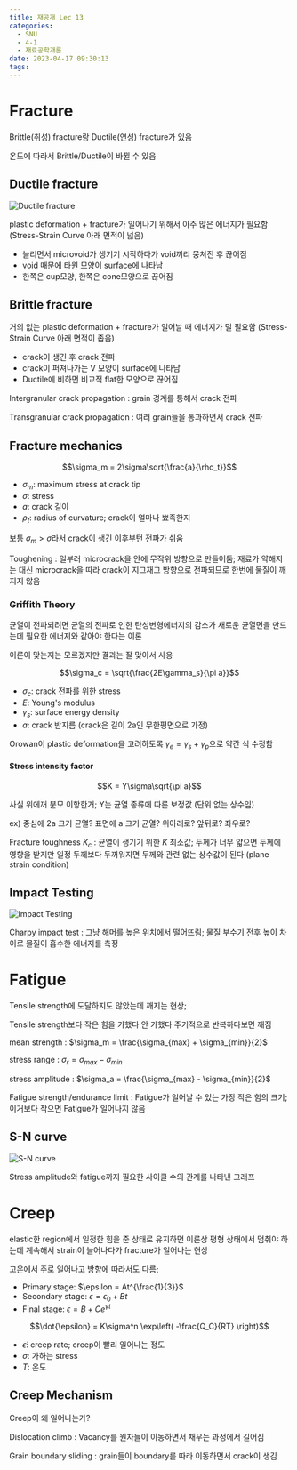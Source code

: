 ```yaml
---
title: 재공개 Lec 13
categories:
  - SNU
  - 4-1
  - 재료공학개론
date: 2023-04-17 09:30:13
tags:
---
```


# Fracture

Brittle(취성) fracture랑 Ductile(연성) fracture가 있음

온도에 따라서 Brittle/Ductile이 바뀔 수 있음

## Ductile fracture

![Ductile fracture](ductile_fracture.png)

plastic deformation + fracture가 일어나기 위해서 아주 많은 에너지가 필요함 (Stress-Strain Curve 아래 면적이 넓음)

- 늘리면서 microvoid가 생기기 시작하다가 void끼리 뭉쳐진 후 끊어짐
- void 때문에 타원 모양이 surface에 나타남
- 한쪽은 cup모양, 한쪽은 cone모양으로 끊어짐

## Brittle fracture

거의 없는 plastic deformation + fracture가 일어날 때 에너지가 덜 필요함 (Stress-Strain Curve 아래 면적이 좁음)

- crack이 생긴 후 crack 전파
- crack이 퍼져나가는 V 모양이 surface에 나타남
- Ductile에 비하면 비교적 flat한 모양으로 끊어짐

Intergranular crack propagation
: grain 경계를 통해서 crack 전파

Transgranular crack propagation
: 여러 grain들을 통과하면서 crack 전파

## Fracture mechanics

$$\sigma_m = 2\sigma\sqrt{\frac{a}{\rho_t}}$$

- $\sigma_m$: maximum stress at crack tip
- $\sigma$: stress
- $a$: crack 길이
- $\rho_t$: radius of curvature; crack이 얼마나 뾰족한지

보통 $\sigma_m > \sigma$라서 crack이 생긴 이후부턴 전파가 쉬움

Toughening
: 일부러 microcrack을 안에 무작위 방향으로 만들어둠; 재료가 약해지는 대신 microcrack을 따라 crack이 지그재그 방향으로 전파되므로 한번에 물질이 깨지지 않음

### Griffith Theory

균열이 전파되려면 균열의 전파로 인한 탄성변형에너지의 감소가 새로운 균열면을 만드는데 필요한 에너지와 같아야 한다는 이론

이론이 맞는지는 모르겠지만 결과는 잘 맞아서 사용

$$\sigma_c = \sqrt{\frac{2E\gamma_s}{\pi a}}$$

- $\sigma_c$: crack 전파를 위한 stress
- $E$: Young's modulus
- $\gamma_s$: surface energy density
- $a$: crack 반지름 (crack은 길이 2a인 무한평면으로 가정)

Orowan이 plastic deformation을 고려하도록 $\gamma_e = \gamma_s + \gamma_p$으로 약간 식 수정함

#### Stress intensity factor

$$K = Y\sigma\sqrt{\pi a}$$

사실 위에꺼 분모 이항한거; Y는 균열 종류에 따른 보정값 (단위 없는 상수임)

ex) 중심에 2a 크기 균열? 표면에 a 크기 균열? 위아래로? 앞뒤로? 좌우로?

Fracture toughness $K_c$
: 균열이 생기기 위한 $K$ 최소값; 두께가 너무 얇으면 두께에 영향을 받지만 일정 두께보다 두꺼워지면 두께와 관련 없는 상수값이 된다 (plane strain condition)

## Impact Testing

![Impact Testing](impact_testing.png)

Charpy impact test
: 그냥 해머를 높은 위치에서 떨어뜨림; 물질 부수기 전후 높이 차이로 물질이 흡수한 에너지를 측정

# Fatigue

Tensile strength에 도달하지도 않았는데 깨지는 현상;

Tensile strength보다 작은 힘을 가했다 안 가했다 주기적으로 반복하다보면 깨짐

mean strength
: $\sigma_m = \frac{\sigma_{max} + \sigma_{min}}{2}$

stress range
: $\sigma_r = \sigma_{max} - \sigma_{min}$

stress amplitude
: $\sigma_a = \frac{\sigma_{max} - \sigma_{min}}{2}$

Fatigue strength/endurance limit
: Fatigue가 일어날 수 있는 가장 작은 힘의 크기; 이거보다 작으면 Fatigue가 일어나지 않음

## S-N curve

![S-N curve](s-n_curve.png)

Stress amplitude와 fatigue까지 필요한 사이클 수의 관계를 나타낸 그래프

# Creep

elastic한 region에서 일정한 힘을 준 상태로 유지하면 이론상 평형 상태에서 멈춰야 하는데 계속해서 strain이 늘어나다가 fracture가 일어나는 현상

고온에서 주로 일어나고 방향에 따라서도 다름;

- Primary stage: $\epsilon = At^{\frac{1}{3}}$
- Secondary stage: $\epsilon = \epsilon_0 + Bt$
- Final stage: $\epsilon = B + Ce^{\gamma t}$

$$\dot{\epsilon} = K\sigma^n \exp\left( -\frac{Q_C}{RT} \right)$$

- $\dot{\epsilon}$: creep rate; creep이 빨리 일어나는 정도
- $\sigma$: 가하는 stress
- $T$: 온도

## Creep Mechanism

Creep이 왜 일어나는가?

Dislocation climb
: Vacancy를 원자들이 이동하면서 채우는 과정에서 길어짐

Grain boundary sliding
: grain들이 boundary를 따라 이동하면서 crack이 생김
